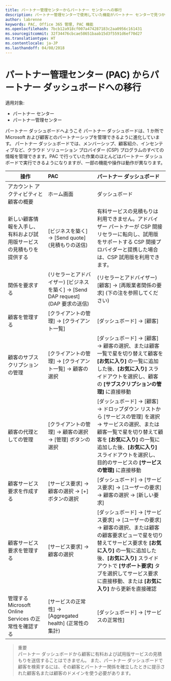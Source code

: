 ```yaml
---
title: パートナー管理センターからパートナー センターへの移行
description: パートナー管理センターで使用していた機能がパートナー センターで見つかります
author: labrenne
keywords: PAC, Office 365 管理, PAC 機能
ms.openlocfilehash: 7bcb12a918cf007a474287183c2aa0956c161431
ms.sourcegitcommit: 32f34476cbcae58651baab15d3f5591d6ef70d27
ms.translationtype: HT
ms.contentlocale: ja-JP
ms.lasthandoff: 04/08/2018
---
```

# <a name="moving-from-partner-admin-center-pac-to-the-partner-dashboard"></a>パートナー管理センター (PAC) からパートナー ダッシュボードへの移行

適用対象:
- パートナー センター
- パートナー管理センター

パートナー ダッシュボードへようこそ パートナー ダッシュボードは、1 か所で Microsoft および顧客とのパートナーシップを管理できるように進化しています。 パートナー ダッシュボードでは、メンバーシップ、顧客紹介、インセンティブなど、クラウド ソリューション プロバイダー (CSP) プログラムのすべての情報を管理できます。PAC で行っていた作業のほとんどはパートナー ダッシュボードで実行できるようになりますが、一部の機能や操作は動作が異なります。 


|**操作**   |**PAC**   |**パートナー ダッシュボード**   |
|--------------|:--------------|:---------------|
|アカウント アクティビティと顧客の概要|ホーム画面|ダッシュボード|
|新しい顧客情報を入手し、有料および試用版サービスの見積もりを提供する|[ビジネスを築く] -> [Send quote] (見積もりの送信)|有料サービスの見積もりは利用できません。アドバイザー パートナーが CSP 間接リセラーに転向し、試用版をサポートする CSP 間接プロバイダーと提携した場合は、CSP 試用版を利用できます。 |
|関係を要求する|(リセラーとアドバイザー) [ビジネスを築く] -> [Send DAP request] (DAP 要求の送信)|(リセラーとアドバイザー) [顧客] -> [再販業者関係の要求] (下の注を参照してください)|
|顧客を管理する|[クライアントの管理] -> [クライアント一覧]|[ダッシュボード] -> [顧客]|
|顧客のサブスクリプションの管理|[クライアントの管理] -> [クライアント一覧] -> 顧客の選択|[ダッシュボード] -> [顧客] -> 顧客の選択、または顧客一覧で星を切り替えて顧客を **[お気に入り]** の一覧に追加した後、**[お気に入り]** スライドアウトを選択し、顧客の **[サブスクリプションの管理]** に直接移動|
|顧客の代理としての管理|[クライアントの管理] -> 顧客の選択 -> [管理] ボタンの選択|[ダッシュボード] -> [顧客] -> ドロップダウン リストから [サービスの管理] を選択 -> サービスの選択、または顧客一覧で星を切り替えて顧客を **[お気に入り]** の一覧に追加した後、**[お気に入り]** スライドアウトを選択し、目的のサービスの **[サービスの管理]** に直接移動|
|顧客サービス要求を作成する|[サービス要求] -> 顧客の選択 -> [+] ボタンの選択 | [ダッシュボード] -> [サービス要求] -> [ユーザーの要求] -> 顧客の選択 -> [新しい要求]|
|顧客サービス要求を管理する| [サービス要求] -> 顧客の選択|[ダッシュボード] -> [サービス要求] -> [ユーザーの要求] -> 顧客の選択、または顧客の顧客要求ビューで星を切り替えてサービス要求を **[お気に入り]** の一覧に追加した後、**[お気に入り]** スライドアウトで **[サポート要求]** タブを選択してサービス要求に直接移動、または **[お気に入り]** から更新を直接確認|
|管理する Microsoft Online Services の正常性を確認する|[サービスの正常性] -> [Aggregated health] (正常性の集計)|[ダッシュボード] -> [サービスの正常性]|

>重要<br>
パートナー ダッシュボードから顧客に有料および試用版サービスの見積もりを送信することはできません。 また、パートナー ダッシュボードで顧客を検索するには、その顧客とパートナー関係を確立したときに提示された顧客名または顧客のドメインを使う必要があります。